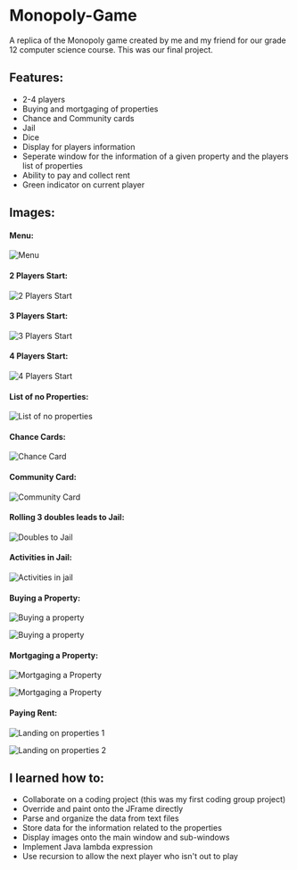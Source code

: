 # Monopoly-Game
A replica of the Monopoly game created by me and my friend for our grade 12 computer science course. This was our final project.

## Features:
- 2-4 players
- Buying and mortgaging of properties
- Chance and Community cards 
- Jail
- Dice
- Display for players information
- Seperate window for the information of a given property and the players list of properties
- Ability to pay and collect rent
- Green indicator on current player

## Images:

#### Menu:

![Menu](./Promotion/menu.PNG)

#### 2 Players Start:

![2 Players Start](./Promotion/2-players-start.png)

#### 3 Players Start:

![3 Players Start](./Promotion/3-players-start.png)

#### 4 Players Start:

![4 Players Start](./Promotion/4-players-start.png)

#### List of no Properties:

![List of no properties](./Promotion//no-properties-list.png)

#### Chance Cards:

![Chance Card](./Promotion/chance-card.png)

#### Community Card:

![Community Card](./Promotion/community-card.png)

#### Rolling 3 doubles leads to Jail:

![Doubles to Jail](./Promotion/doubles-jail.png)

#### Activities in Jail:

![Activities in jail](./Promotion/jail-activities.png)

#### Buying a Property:

![Buying a property](./Promotion/buying-1.png)

![Buying a property](./Promotion/buying-2.png)

#### Mortgaging a Property:

![Mortgaging a Property](./Promotion/mortgage-1.png)

![Mortgaging a Property](./Promotion/mortgage-2.png)

#### Paying Rent:

![Landing on properties 1](./Promotion/landing-1.png)

![Landing on properties 2](./Promotion/landing-2.png)

## I learned how to:
- Collaborate on a coding project (this was my first coding group project)
- Override and paint onto the JFrame directly
- Parse and organize the data from text files 
- Store data for the information related to the properties
- Display images onto the main window and sub-windows
- Implement Java lambda expression
- Use recursion to allow the next player who isn't out to play
